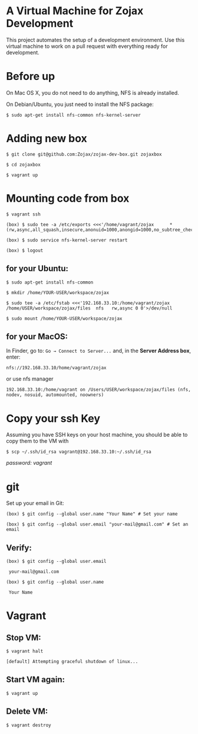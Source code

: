 A Virtual Machine for Zojax Development
=======================================

This project automates the setup of a development environment. Use this virtual machine to work on a pull request with everything ready for development.


Before up
=========


On Mac OS X, you do not need to do anything, NFS is already installed.

On Debian/Ubuntu, you just need to install the NFS package:

    $ sudo apt-get install nfs-common nfs-kernel-server


Adding new box
==============


    $ git clone git@github.com:Zojax/zojax-dev-box.git zojaxbox

    $ cd zojaxbox

    $ vagrant up


Mounting code from box
======================


    $ vagrant ssh

    (box) $ sudo tee -a /etc/exports <<<'/home/vagrant/zojax      *(rw,async,all_squash,insecure,anonuid=1000,anongid=1000,no_subtree_check)'>/dev/null

    (box) $ sudo service nfs-kernel-server restart

    (box) $ logout


for your Ubuntu:
----------------

    $ sudo apt-get install nfs-common

    $ mkdir /home/YOUR-USER/workspace/zojax

    $ sudo tee -a /etc/fstab <<<'192.168.33.10:/home/vagrant/zojax  /home/USER/workspace/zojax/files  nfs   rw,async 0 0'>/dev/null

    $ sudo mount /home/YOUR-USER/workspace/zojax


for your MacOS:
---------------

In Finder, go to: `Go → Connect to Server...` and, in the **Server Address box**, enter:

    nfs://192.168.33.10/home/vagrant/zojax


or use nfs manager

    192.168.33.10:/home/vagrant on /Users/USER/workspace/zojax/files (nfs, nodev, nosuid, automounted, noowners)


Copy your ssh Key
=================


Assuming you have SSH keys on your host machine, you should be able to copy them to the VM with

    $ scp ~/.ssh/id_rsa vagrant@192.168.33.10:~/.ssh/id_rsa

*password: vagrant*


git
===


Set up your email in Git:

    (box) $ git config --global user.name "Your Name" # Set your name

    (box) $ git config --global user.email "your-mail@gmail.com" # Set an email


Verify:
-------

    (box) $ git config --global user.email

     your-mail@gmail.com

    (box) $ git config --global user.name

     Your Name


Vagrant
=======


Stop VM:
--------

    $ vagrant halt

    [default] Attempting graceful shutdown of linux...


Start VM again:
---------------

    $ vagrant up


Delete VM:
----------

    $ vagrant destroy
